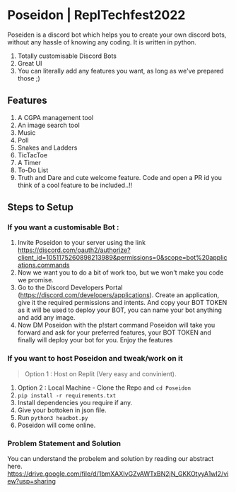 # Poseidon | ReplTechfest2022
Poseiden is a discord bot which helps you to create your own discord bots, without any hassle of knowing any coding. It is written in python.
1. Totally customisable Discord Bots
2. Great UI
3. You can literally add any features you want, as long as we've prepared those ;)

## Features

1. A CGPA management tool
2. An image search tool
3. Music
4. Poll
5. Snakes and Ladders
6. TicTacToe
7. A Timer
8. To-Do List
9. Truth and Dare
and cute welcome feature.
Code and open a PR id you think of a cool feature to be included..!!

## Steps to Setup

### If you want a customisable Bot :
1. Invite Poseidon to your server using the link https://discord.com/oauth2/authorize?client_id=1051175260898213989&permissions=0&scope=bot%20applications.commands
2. Now we want you to do a bit of work too, but we won't make you code we promise.
4. Go to the Discord Developers Portal (https://discord.com/developers/applications). Create an application, give it the required permissions and intents. And copy your BOT TOKEN as it will be used to deploy your BOT, you can name your bot anything and add any image.
5. Now DM Poseidon with the p!start command
Poseidon will take you forward and ask for your preferred features, your BOT TOKEN and finally will deploy your bot for you.
Enjoy the features

### If you want to host Poseidon and tweak/work on it
> Option 1 : Host on Replit (Very easy and convinient).
1. Option 2 : Local Machine - Clone the Repo and `cd Poseidon`
2. `pip install -r requirements.txt`
3. Install dependencies you require if any.
4. Give your bottoken in json file.
4. Run `python3 headbot.py`
4. Poseidon will come online.

### Problem Statement and Solution
You can understand the probelem and solution by reading our abstract here.
https://drive.google.com/file/d/1bmXAXIvGZvAWTxBN2jN_GKKOtyyA1wI2/view?usp=sharing

